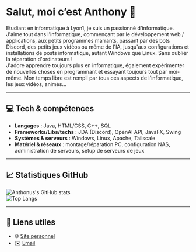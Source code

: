 # Salut, moi c’est **Anthony** 👋

Étudiant en informatique à Lyon1, je suis un passionné d'informatique.  
J'aime tout dans l'informatique, commençant par le développement web / applications, aux petits programmes marrants, passant par des bots Discord, des petits jeux vidéos ou même de l'IA, jusqu'aux configurations et installations de posts informatique, autant Windows que Linux. Sans oublier la réparation d'ordinateurs !  
J'adore apprendre toujours plus en informatique, également expérimenter de nouvelles choses en programmant et essayant toujours tout par moi-même. Mon temps libre est rempli par tous ces aspects de l'informatique, les jeux vidéos, animés... 

---

## 💻 Tech & compétences

- **Langages** : Java, HTML/CSS, C++, SQL
- **Frameworks/Libs/techs** : JDA (Discord), OpenAI API, JavaFX, Swing
- **Systèmes & serveurs** : Windows, Linux, Apache, Tailscale
- **Matériel & réseaux** : montage/réparation PC, configuration NAS, administration de serveurs, setup de serveurs de jeux

---

## 📈 Statistiques GitHub

![Anthonus's GitHub stats](https://github-readme-stats.vercel.app/api?username=ANTHONUSS&show_icons=true&theme=transparent&hide_border=true&locale=fr)  
![Top Langs](https://github-readme-stats.vercel.app/api/top-langs/?username=ANTHONUSS&layout=pie&theme=transparent&hide_border=true&locale=fr)

---

## 🔗 Liens utiles

- 🌐 [Site personnel](https://anthonus.fr)
- ✉️ [Email](mailto:contact@anthonus.fr)
